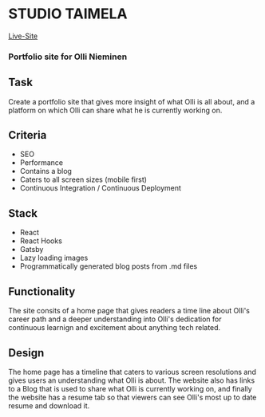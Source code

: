 # STUDIO TAIMELA #

[Live-Site](https://olli.codes "Named link title")

### Portfolio site for Olli Nieminen

## Task
Create a portfolio site that gives more insight of what Olli is all about, and a platform on which Olli can share what he is currently working on.

## Criteria
* SEO
* Performance
* Contains a blog
* Caters to all screen sizes (mobile first)
* Continuous Integration / Continuous Deployment

 ## Stack
 * React
 * React Hooks
 * Gatsby
 * Lazy loading images
 * Programmatically generated blog posts from .md files

 ## Functionality
The site consits of a home page that gives readers a time line about Olli's career path and a deeper understanding into Olli's dedication for continuous learnign and excitement about anything tech related.

## Design
The home page has a timeline that caters to various screen resolutions and gives users an understanding what Olli is about.  The website also has links to a Blog that is used to share what Olli is currently working on, and finally the website has a resume tab so that viewers can see Olli's most up to date resume and download it.